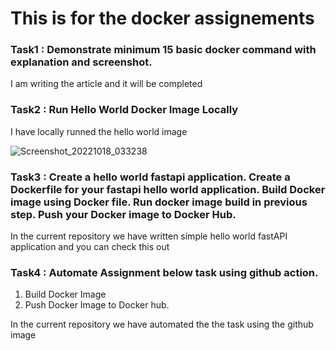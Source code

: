 # This is for the docker assignements

### Task1 : Demonstrate minimum 15 basic docker command with explanation and screenshot.

I am writing the article and it will be completed 

### Task2 : Run Hello World Docker Image Locally

I have locally runned the hello world image 

![Screenshot_20221018_033238](https://user-images.githubusercontent.com/40336588/196401330-87a7159d-371c-4bf3-b6b9-68fe8ceb37e2.png)


### Task3 : Create a hello world fastapi application. Create a Dockerfile for your fastapi hello world application. Build Docker image using Docker file. Run docker image build in previous step. Push your Docker image to Docker Hub.

In the current repository we have written simple hello world fastAPI application and you can check this out

### Task4 : Automate Assignment below task using github action.
1. Build Docker Image 
2. Push Docker Image to Docker hub.

In the current repository we have automated the the task using the github image 
